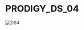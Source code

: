 # PRODIGY_DS_04

![DS4](https://github.com/user-attachments/assets/8cdcef97-7f37-40da-90af-1fd9c0695451)
